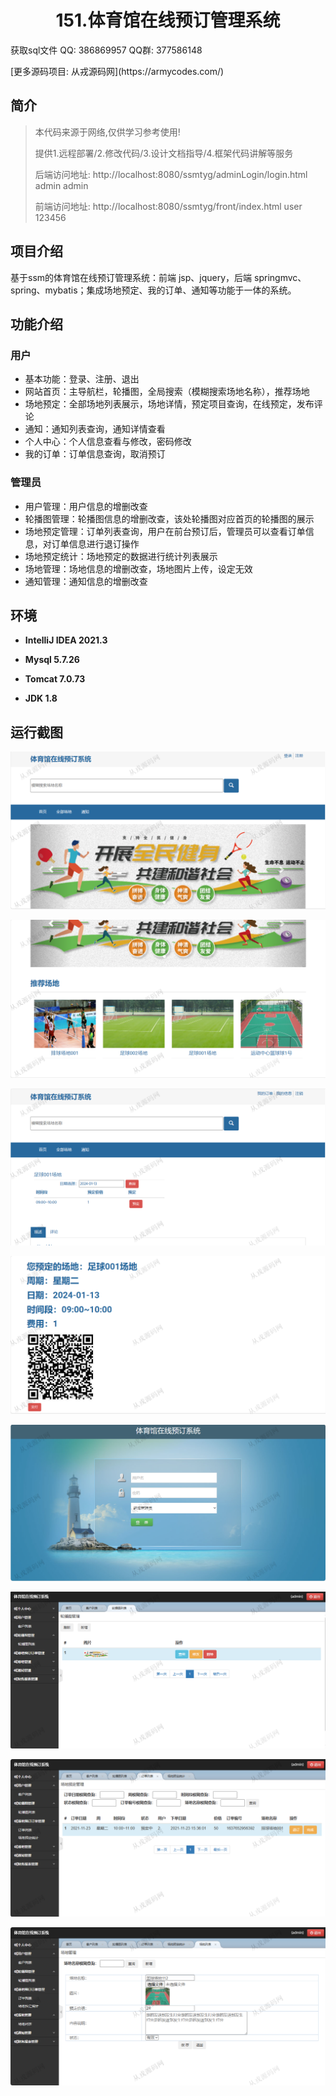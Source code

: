 <p><h1 align="center">151.体育馆在线预订管理系统</h1></p>

<p> 获取sql文件 QQ: 386869957 QQ群: 377586148 </p>
<p> [更多源码项目: 从戎源码网](https://armycodes.com/) </p>

## 简介

> 本代码来源于网络,仅供学习参考使用!
>
> 提供1.远程部署/2.修改代码/3.设计文档指导/4.框架代码讲解等服务
> 
> 后端访问地址: http://localhost:8080/ssmtyg/adminLogin/login.html
> admin  admin  
> 
> 前端访问地址: http://localhost:8080/ssmtyg/front/index.html
> user 123456
> 

## 项目介绍
基于ssm的体育馆在线预订管理系统：前端 jsp、jquery，后端 springmvc、spring、mybatis；集成场地预定、我的订单、通知等功能于一体的系统。

## 功能介绍

### 用户

- 基本功能：登录、注册、退出
- 网站首页：主导航栏，轮播图，全局搜索（模糊搜索场地名称），推荐场地
- 场地预定：全部场地列表展示，场地详情，预定项目查询，在线预定，发布评论
- 通知：通知列表查询，通知详情查看
- 个人中心：个人信息查看与修改，密码修改
- 我的订单：订单信息查询，取消预订

### 管理员

- 用户管理：用户信息的增删改查
- 轮播图管理：轮播图信息的增删改查，该处轮播图对应首页的轮播图的展示
- 场地预定管理：订单列表查询，用户在前台预订后，管理员可以查看订单信息，对订单信息进行退订操作
- 场地预定统计：场地预定的数据进行统计列表展示
- 场地管理：场地信息的增删改查，场地图片上传，设定无效
- 通知管理：通知信息的增删改查

## 环境

- <b>IntelliJ IDEA 2021.3</b>

- <b>Mysql 5.7.26</b>

- <b>Tomcat 7.0.73</b>

- <b>JDK 1.8</b>

## 运行截图
![](screenshot/1.png)

![](screenshot/2.png)

![](screenshot/3.png)

![](screenshot/4.png)

![](screenshot/5.png)

![](screenshot/6.png)

![](screenshot/7.png)

![](screenshot/8.png)